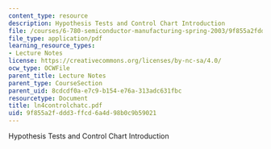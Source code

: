 ```yaml
---
content_type: resource
description: Hypothesis Tests and Control Chart Introduction
file: /courses/6-780-semiconductor-manufacturing-spring-2003/9f855a2fddd3ffcd6a4d98b0c9b59021_ln4controlchatc.pdf
file_type: application/pdf
learning_resource_types:
- Lecture Notes
license: https://creativecommons.org/licenses/by-nc-sa/4.0/
ocw_type: OCWFile
parent_title: Lecture Notes
parent_type: CourseSection
parent_uid: 8cdcdf0a-e7c9-b154-e76a-313adc631fbc
resourcetype: Document
title: ln4controlchatc.pdf
uid: 9f855a2f-ddd3-ffcd-6a4d-98b0c9b59021
---
```

Hypothesis Tests and Control Chart Introduction